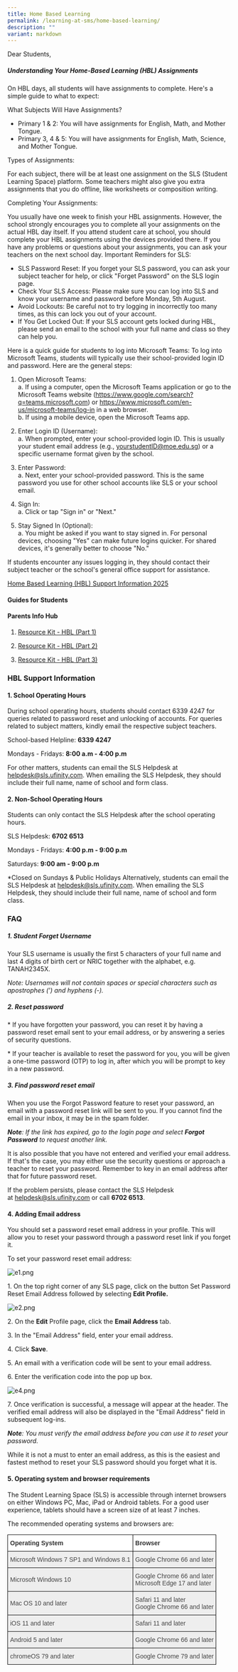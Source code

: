 ```yaml
---
title: Home Based Learning
permalink: /learning-at-sms/home-based-learning/
description: ""
variant: markdown
---
```

Dear Students,

##### Understanding Your Home-Based Learning (HBL) Assignments

On HBL days, all students will have assignments to complete. Here's a simple guide to what to expect:
 
What Subjects Will Have Assignments?
* Primary 1 &amp; 2: You will have assignments for English, Math, and Mother Tongue.
* Primary 3, 4 &amp; 5: You will have assignments for English, Math, Science, and Mother Tongue.

Types of Assignments:

For each subject, there will be at least one assignment on the SLS (Student Learning Space) platform. Some teachers might also give you extra assignments that you do offline, like worksheets or composition writing.

Completing Your Assignments:

You usually have one week to finish your HBL assignments. However, the school strongly encourages you to complete all your assignments on the actual HBL day itself. If you attend student care at school, you should complete your HBL assignments using the devices provided there. If you have any problems or questions about your assignments, you can ask your teachers on the next school day.
Important Reminders for SLS:

* SLS Password Reset: If you forget your SLS password, you can ask your subject teacher for help, or click "Forget Password" on the SLS login page.
* Check Your SLS Access: Please make sure you can log into SLS and know your username and password before Monday, 5th August.
* Avoid Lockouts: Be careful not to try logging in incorrectly too many times, as this can lock you out of your account.
* If You Get Locked Out: If your SLS account gets locked during HBL, please send an email to the school with your full name and class so they can help you.


Here is a quick guide for students to log into Microsoft Teams:
To log into Microsoft Teams, students will typically use their school-provided login ID and password. Here are the general steps:

1. Open Microsoft Teams:
<br>a.	If using a computer, open the Microsoft Teams application or go to the Microsoft Teams website (https://www.google.com/search?q=teams.microsoft.com) or https://www.microsoft.com/en-us/microsoft-teams/log-in  in a web browser.
<br>b.	If using a mobile device, open the Microsoft Teams app.

2. Enter Login ID (Username):
<br>a.	When prompted, enter your school-provided login ID. This is usually your student email address (e.g., yourstudentID@moe.edu.sg) or a specific username format given by the school.

3. Enter Password:
<br>a.	Next, enter your school-provided password. This is the same password you use for other school accounts like SLS or your school email.

4. Sign In:
<br>a.	Click or tap "Sign in" or "Next."

5. Stay Signed In (Optional):
<br>a.	You might be asked if you want to stay signed in. For personal devices, choosing "Yes" can make future logins quicker. For shared devices, it's generally better to choose "No."

If students encounter any issues logging in, they should contact their subject teacher or the school's general office support for assistance.

<a href="/files/hbl support 2023_t2.pdf" target="_blank">Home Based Learning (HBL) Support Information 2025</a>


#### Guides for Students



#### Parents Info Hub

1. <a href="/files/Resource Kit - HBL.pdf" target="_blank">Resource Kit - HBL (Part 1)</a>

2. <a href="/files/Resource Kit - HBL (Part 2).pdf" target="_blank">Resource Kit - HBL (Part 2)</a>

3. <a href="/files/Resource Kit - HBL (Part 3).pdf" target="_blank">Resource Kit - HBL (Part 3)</a>

### HBL Support Information

#### 1. School Operating Hours

During school operating hours, students should contact 6339 4247 for queries related to password reset and unlocking of accounts. For queries related to subject matters, kindly email the respective subject teachers.

School-based Helpline: **6339 4247**

Mondays - Fridays: **8:00 a.m - 4:00 p.m**

For other matters, students can email the SLS Helpdesk at helpdesk@sls.ufinity.com. When emailing the SLS Helpdesk, they should include their full name, name of school and form class.



#### 2. Non-School Operating Hours

Students can only contact the SLS Helpdesk after the school operating hours.

SLS Helpdesk: **6702 6513**

Mondays - Fridays: **4:00 p.m - 9:00 p.m**

Saturdays: **9:00 am - 9:00 p.m**

*Closed on Sundays &amp; Public Holidays
Alternatively, students can email the SLS Helpdesk at helpdesk@sls.ufinity.com. When emailing the SLS Helpdesk, they should include their full name, name of school and form class.

 
### FAQ

##### 1. Student Forget Username  

Your SLS username is usually the first 5 characters of your full name and last 4 digits of birth cert or NRIC together with the alphabet, e.g. TANAH2345X.

_Note: Usernames will not contain spaces or special characters such as apostrophes (') and hyphens (-)._


##### 2. Reset password


\* If you have forgotten your password, you can reset it by having a password reset email sent to your email address, or by answering a series of security questions.

  
\* If your teacher is available to reset the password for you, you will be given a one-time password (OTP) to log in, after which you will be prompt to key in a new password.


##### 3. Find password reset email

When you use the Forgot Password feature to reset your password, an email with a password reset link will be sent to you. If you cannot find the email in your inbox, it may be in the spam folder.

_**Note**: If the link has expired, go to the login page and select&nbsp;**Forgot Password**&nbsp;to request another link._


It is also possible that you have not entered and verified your email address. If that's the case, you may either use the security questions or approach a teacher to reset your password. Remember to key in an email address after that for future password reset.


If the problem persists, please contact the SLS Helpdesk at&nbsp;[helpdesk@sls.ufinity.com](mailto:helpdesk@sls.ufinity.com)&nbsp;or call **6702 6513**.

  
#### 4. Adding Email address

You should set a password reset email address in your profile. This will allow you to reset your password through a password reset link if you forget it.

To set your password reset email address:


![e1.png](/images/e11.png)  

  

1\. On the top right corner of any SLS page, click on the button Set Password Reset Email Address followed by selecting&nbsp;**Edit Profile.**

  

![e2.png](/images/e22.png)  

  

2\. On the&nbsp;**Edit**&nbsp;Profile page, click the&nbsp;**Email Address**&nbsp;tab.

3\. In the "Email Address" field, enter your email address.

4\. Click&nbsp;**Save**.

5\. An email with a verification code will be sent to your email address.

  

6\. Enter the verification code into the pop up box.

  

![e4.png](/images/e44.png)

  

7\. Once verification is successful, a message will appear at the header. The verified email address will also be displayed in the "Email Address" field in subsequent log-ins.

_**Note**: You must verify the email address before you can use it to reset your password._

  

While it is not a must to enter an email address, as this is the easiest and fastest method to reset your SLS password should you forget what it is.

  

  

#### 5. Operating system and browser requirements

  

The Student Learning Space (SLS) is accessible through internet browsers on either Windows PC, Mac, iPad or Android tablets. For a good user experience, tablets should have a screen size of at least 7 inches.

  

The recommended operating systems and browsers are:

  <style type="text/css">
.tg  {border-collapse:collapse;border-spacing:0;}
.tg td{border-color:black;border-style:solid;border-width:1px;font-family:Arial, sans-serif;font-size:14px;
  overflow:hidden;padding:10px 5px;word-break:normal;}
.tg th{border-color:black;border-style:solid;border-width:1px;font-family:Arial, sans-serif;font-size:14px;
  font-weight:normal;overflow:hidden;padding:10px 5px;word-break:normal;}
.tg .tg-6vty{background-color:#FFF;color:#333;font-weight:bold;text-align:left;vertical-align:middle}
.tg .tg-mppl{background-color:#EEE;color:#444;text-align:left;vertical-align:top}
.tg .tg-vlwp{background-color:#EEE;color:#444;text-align:left;vertical-align:middle}
</style>
<table class="tg">
<thead>
  <tr>
    <th class="tg-6vty"><span style="color:#333;background-color:#FFF">Operating System</span></th>
    <th class="tg-6vty"><span style="color:#333;background-color:#FFF">Browser</span></th>
  </tr>
</thead>
<tbody>
  <tr>
    <td class="tg-vlwp"><span style="color:#444;background-color:#EEE">Microsoft Windows 7 SP1 and Windows 8.1</span></td>
    <td class="tg-mppl">Google Chrome 66 and later</td>
  </tr>
  <tr>
    <td class="tg-vlwp"><span style="color:#444;background-color:#EEE">Microsoft Windows 10</span></td>
    <td class="tg-mppl">Google Chrome 66 and later<br>Microsoft Edge 17 and later</td>
  </tr>
  <tr>
    <td class="tg-vlwp"><span style="color:#444;background-color:#EEE">Mac OS 10 and later</span></td>
    <td class="tg-mppl">Safari 11 and later<br>Google Chrome 66 and later</td>
  </tr>
  <tr>
    <td class="tg-vlwp"><span style="color:#444;background-color:#EEE">iOS 11 and later</span></td>
    <td class="tg-mppl">Safari 11 and later</td>
  </tr>
  <tr>
    <td class="tg-vlwp"><span style="color:#444;background-color:#EEE">Android 5 and later</span></td>
    <td class="tg-mppl">Google Chrome 66 and later</td>
  </tr>
  <tr>
    <td class="tg-vlwp"><span style="color:#444;background-color:#EEE">chromeOS 79 and later</span></td>
    <td class="tg-mppl">Google Chrome 79 and later</td>
  </tr>
</tbody>
</table>